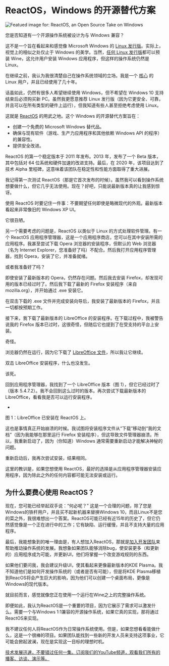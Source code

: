 # ReactOS，Windows 的开源替代方案

![Featued image for: ReactOS, an Open Source Take on Windows](https://cdn.thenewstack.io/media/2025/03/ece24b22-reactoshero-1-1024x652.jpg)

您是否知道有一个开源操作系统被设计为与 Windows 兼容？

这不是一个旨在看起来和感觉像 Microsoft Windows 的 [Linux 发行版](https://thenewstack.io/choosing-a-linux-distribution/)。实际上，视觉上的相似之处仅止于 Windows 的美学。当然，[任何 Linux 发行版](https://thenewstack.io/check-out-debian-the-mother-of-all-linux-distributions/)都可以预装 Wine，这允许用户安装 Windows 应用程序，但这样的操作系统仍然是 Linux。

在继续之前，我认为我很清楚自己在操作系统领域的立场。我是一个 [核心](https://thenewstack.io/author/jack-wallen/) 的 Linux 用户，并且已经使用了几十年。

话虽如此，仍然有很多人希望继续使用 Windows，但不希望在 Windows 10 支持结束后必须购买新 PC。虽然我更愿意推荐 Linux 发行版（因为它更安全、可靠，并且可以在所有类型的硬件上运行），但我知道有些人甚至拒绝考虑使用 Linux。

这就是 [ReactOS](https://reactos.org/) 的用武之地。这个 Windows 的开源替代方案旨在：

- 创建一个免费的 Microsoft Windows 替代品。
- 确保与现有软件（游戏、生产力应用程序和其他依赖 Windows API 的程序）的兼容性。
- 提供安全改进。

ReactOS 的第一个稳定版本于 2011 年发布。2013 年，发布了一个 Beta 版本，其中包括对 64 位系统和硬件加速的改进支持。最后，在 2020 年，该项目达到了技术 Alpha 里程碑，这意味着该团队在稳定性和性能方面取得了重大进展。

我记得第一次测试 ReactOS（那是它首次发布的时候）。虽然我可以看到操作系统想要做什么，但它几乎无法使用。现在？好吧，只能说最新版本真的让我感到惊讶。

使用 ReactOS 时要记住一件事：不要期望任何即使是略微现代的外观。最新版本看起来非常像旧的 Windows XP UI。

它很丑陋。

另一个需要考虑的问题是，ReactOS 以类似于 Linux 的方式处理软件管理。有一个 ReactOS 应用程序管理器，这是一个应用程序商店，您可以在其中安装所需的应用程序。我甚至尝试下载 Opera 浏览器的安装程序，但默认的 Web 浏览器（名为 Internet Explorer，您准备好了吗）不配合。然后我打开应用程序管理器，找到 Opera，安装了它，并准备就绪。

或者我准备好了吗？

即使安装了最新版本的 Opera，仍然存在问题。然后我去安装 Firefox，却发现可用的版本已经过时了。然后我下载了最新的 Firefox 安装程序（来自 mozilla.org），并开始通过 .exe 安装它。

在双击下载的 .exe 文件并完成安装向导后，我安装了最新版本的 Firefox，并且一切都按预期工作。

接下来，我下载了最新版本的 LibreOffice 的安装程序。在下载过程中，我被警告说我的 Firefox 版本已过时，这很奇怪，但随后它也提到了在受支持的平台上安装。

奇怪。

浏览器仍然在运行，因为它下载了 [LibreOffice 文件](https://thenewstack.io/designing-libreoffice-preparing-images-graphics-editors/)，所以我让它继续。

双击 LibreOffice 安装程序，什么也没发生。

该死。

回到应用程序管理器，我找到了一个 LibreOffice 版本（图 1），但它已经过时了（版本 5.4.7.2）。我不会回到这么过时的版本。再次尝试下载最新版本的 LibreOffice，看看我是否可以运行安装程序。

-
图 1：LibreOffice 已安装在 ReactOS 上。

这也是事情真正开始崩溃的时候。我试图将安装程序文件从“下载”移动到“我的文档”（因为我能够在那里运行 Firefox 安装程序），但这导致文件管理器崩溃。所以，我重新启动了，因为（你知道）Windows 通常需要重新启动才能解决神秘的问题。

重新启动后，我再次尝试安装，结果相同。

这里的教训是，如果您想使用 ReactOS，最好的选择是从应用程序管理器安装应用程序，因为除此之外的任何内容都可能无法安装或运行。

## 为什么要费心使用 ReactOS？
现在，您可能已经举起双手说：“何必呢？” 这是一个合理的问题，除了您是Windows的铁杆用户，并且买不起新机器来替换Windows 10，而且Linux不是您的菜之外，我很难想出一个答案。ReactOS可能已经有近15年的历史了，但它仍然感觉像是一个正在进行中的工作；它有缺陷、运行缓慢，并且不支持大量的应用程序。

最后，我能想象到的唯一理由是，有人想加入ReactOS，那就是[加入开发团队](https://reactos.org/contributing/#paid-jobs)来帮助推动操作系统的发展。我想象如果团队能够消除bug，使安装更多（和更新的）应用程序成为可能，并更新UI，他们将掌握一个改变游戏规则的东西。

如果他们要问我，我会建议升级UI，使其看起来更像最新版本的KDE Plasma。我不知道他们是如何开发操作系统的（或者是否有可能），但是将KDE Plasma移植到ReacOS将会产生巨大的影响，因为他们可以创建一个桌面布局，更像是Windows的现代版本。

就目前而言，感觉就像您正在使用一个运行在Wine之上的完整操作系统。

即便如此，我认为ReactOS是一个重要的项目，因为它展示了需求可以激发什么。需要一个与Windows 1:1兼容的开源操作系统，如果它真的实现，那将通过ReactOS来实现。

我不建议任何人将ReactOS作为日常操作系统使用。但是，如果您想看看能做什么，这是一个很棒的项目。如果团队能找到一些新的开发人员来支持这项事业，它可能会掀起波澜，现在是实现这一目标的理想时机。

[技术发展迅速，不要错过任何一集。订阅我们的YouTube频道，观看我们所有的播客、访谈、演示等。](https://youtube.com/thenewstack?sub_confirmation=1)